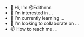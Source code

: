- 👋 Hi, I’m @Edithnnn
- 👀 I’m interested in ...
- 🌱 I’m currently learning ...
- 💞️ I’m looking to collaborate on ...
- 📫 How to reach me ...

<!---
Edithnnn/Edithnnn is a ✨ special ✨ repository because its `README.md` (this file) appears on your GitHub profile.
You can click the Preview link to take a look at your changes.
--->
